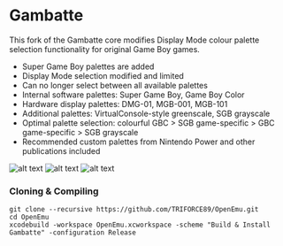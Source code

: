 Gambatte
========

This fork of the Gambatte core modifies Display Mode colour palette selection functionality for original Game Boy games.

* Super Game Boy palettes are added
* Display Mode selection modified and limited
 * Can no longer select between all available palettes
 * Internal software palettes: Super Game Boy, Game Boy Color
 * Hardware display palettes: DMG-01, MGB-001, MGB-101
 * Additional palettes: VirtualConsole-style greenscale, SGB grayscale
 * Optimal palette selection: colourful GBC > SGB game-specific > GBC game-specific > SGB grayscale
* Recommended custom palettes from Nintendo Power and other publications included

![alt text](https://www.mariowiki.com/images/d/d5/SML_SGB_1-F.PNG "Super Mario Land: sample of default palette application")
![alt text](https://www.mariowiki.com/images/2/25/GBC_SML_Title_Screen.png "Game Boy Color")
![alt text](https://www.mariowiki.com/images/9/96/SML_SGB_2-H.PNG "SGB monochrome palette")


### Cloning & Compiling

```
git clone --recursive https://github.com/TRIFORCE89/OpenEmu.git
cd OpenEmu
xcodebuild -workspace OpenEmu.xcworkspace -scheme "Build & Install Gambatte" -configuration Release
```

